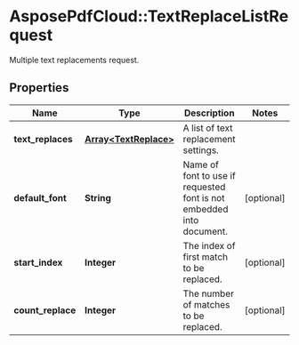 ﻿# AsposePdfCloud::TextReplaceListRequest
Multiple text replacements request.

## Properties
Name | Type | Description | Notes
------------ | ------------- | ------------- | -------------
**text_replaces** | [**Array&lt;TextReplace&gt;**](TextReplace.md) | A list of text replacement settings. | 
**default_font** | **String** | Name of font to use if requested font is not embedded into document. | [optional] 
**start_index** | **Integer** | The index of first match to be replaced. | [optional] 
**count_replace** | **Integer** | The number of matches to be replaced. | [optional] 


